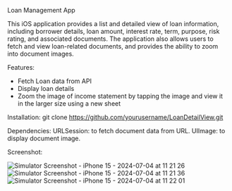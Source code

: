 Loan Management App

This iOS application provides a list and detailed view of loan information, including borrower details, loan amount, interest rate, term, purpose, risk rating, and associated documents. The application also allows users to fetch and view loan-related documents, and provides the ability to zoom into document images.

Features:
- Fetch Loan data from API
- Display loan details
- Zoom the image of income statement by tapping the image and view it in the larger size using a new sheet

Installation:
git clone https://github.com/yourusername/LoanDetailView.git

Dependencies:
URLSession: to fetch document data from URL.
UIImage: to display document image.

Screenshot:

![Simulator Screenshot - iPhone 15 - 2024-07-04 at 11 21 26](https://github.com/zakkimdfr/SamirAssignment/assets/28290737/f2b450dc-85fd-471c-90d7-651eb8f640b5)
![Simulator Screenshot - iPhone 15 - 2024-07-04 at 11 21 36](https://github.com/zakkimdfr/SamirAssignment/assets/28290737/40a13ca6-9450-4276-98f2-36b1ab7f97bc)
![Simulator Screenshot - iPhone 15 - 2024-07-04 at 11 22 01](https://github.com/zakkimdfr/SamirAssignment/assets/28290737/f3c030a9-5322-4dc9-be95-33270c86fc44)
